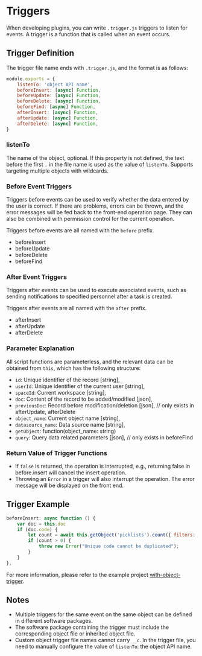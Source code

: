 # Triggers

When developing plugins, you can write `.trigger.js` triggers to listen for events. A trigger is a function that is called when an event occurs.

## Trigger Definition

The trigger file name ends with `.trigger.js`, and the format is as follows:

```js
module.exports = {
    listenTo: 'object API name',
    beforeInsert: [async] Function,
    beforeUpdate: [async] Function,
    beforeDelete: [async] Function,
    beforeFind: [async] Function,
    afterInsert: [async] Function,
    afterUpdate: [async] Function,
    afterDelete: [async] Function,
}
```

### listenTo

The name of the object, optional. If this property is not defined, the text before the first `.` in the file name is used as the value of `listenTo`. Supports targeting multiple objects with wildcards.

### Before Event Triggers

Triggers before events can be used to verify whether the data entered by the user is correct. If there are problems, errors can be thrown, and the error messages will be fed back to the front-end operation page. They can also be combined with permission control for the current operation.

Triggers before events are all named with the `before` prefix.

* beforeInsert
* beforeUpdate
* beforeDelete
* beforeFind

### After Event Triggers

Triggers after events can be used to execute associated events, such as sending notifications to specified personnel after a task is created.

Triggers after events are all named with the `after` prefix.

* afterInsert
* afterUpdate
* afterDelete

### Parameter Explanation

All script functions are parameterless, and the relevant data can be obtained from `this`, which has the following structure:

* `id`: Unique identifier of the record \[string\],
* `userId`: Unique identifier of the current user \[string\],
* `spaceId`: Current workspace \[string\],
* `doc`: Content of the record to be added/modified \[json\],
* `previousDoc`: Record before modification/deletion \[json\], // only exists in afterUpdate, afterDelete
* `object_name`: Current object name \[string\],
* `datasource_name`: Data source name \[string\],
* `getObject`: function(object_name: string)
* `query`: Query data related parameters \[json\], // only exists in beforeFind

### Return Value of Trigger Functions

- If `false` is returned, the operation is interrupted, e.g., returning false in before.insert will cancel the insert operation.
- Throwing an `Error` in a trigger will also interrupt the operation. The error message will be displayed on the front end.

## Trigger Example

```javascript
beforeInsert: async function () {
    var doc = this.doc
    if (doc.code) {
        let count = await this.getObject('picklists').count({ filters: [['space', '=', doc.space], ['code', '=', doc.code]] })
        if (count > 0) {
            throw new Error("Unique code cannot be duplicated");
        }
    }
},
```

For more information, please refer to the example project [with-object-trigger](https://github.com/steedos/steedos-examples/tree/main/with-object-trigger).

## Notes

* Multiple triggers for the same event on the same object can be defined in different software packages.
* The software package containing the trigger must include the corresponding object file or inherited object file.
* Custom object trigger file names cannot carry `__c`. In the trigger file, you need to manually configure the value of `listenTo`: the object API name.
